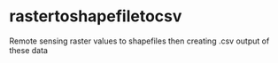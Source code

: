 # rastertoshapefiletocsv
Remote sensing raster values to shapefiles then creating .csv output of these data
